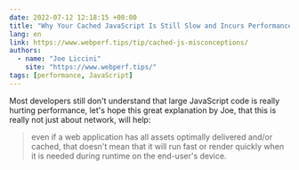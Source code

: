 ```yaml
---
date: 2022-07-12 12:18:15 +00:00
title: "Why Your Cached JavaScript Is Still Slow and Incurs Performance Overhead"
lang: en
link: https://www.webperf.tips/tip/cached-js-misconceptions/
authors:
  - name: "Joe Liccini"
    site: "https://www.webperf.tips/"
tags: [performance, JavaScript]
---
```


Most developers still don't understand that large JavaScript code is really hurting performance, let's hope this great explanation by Joe, that this is really not just about network, will help:

> even if a web application has all assets optimally delivered and/or cached, that doesn't mean that it will run fast or render quickly when it is needed during runtime on the end-user's device.
